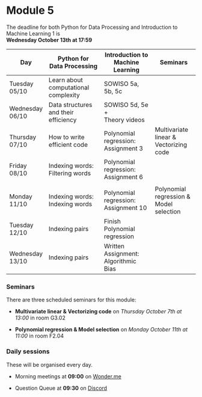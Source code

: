 
# Module 5

The deadline for both Python for Data Processing and Introduction to Machine Learning 1 is<br>**Wednesday October 13th at 17:59**

| Day                | Python for<br>Data Processing        | Introduction to<br>Machine Learning     | Seminars                                    |
|--------------------|--------------------------------------|-----------------------------------------|---------------------------------------------|
| Tuesday<br>05/10   | Learn about computational complexity | SOWISO 5a, 5b, 5c                       |                                             |
| Wednesday<br>06/10 | Data structures and their efficiency | SOWISO 5d,  5e +<br>Theory videos       |                                             |
| Thursday<br>07/10  | How to write efficient code          | Polynomial regression:<br>Assignment 3  | Multivariate linear &<br>Vectorizing code   |
| Friday<br>08/10    | Indexing words: Filtering words      | Polynomial regression:<br>Assignment 6  |                                             |
|                    |                                      |                                         |                                             |
| Monday<br>11/10    | Indexing words: Indexing words       | Polynomial regression:<br>Assignment 10 | Polynomial regression &<br>Model selection  |
| Tuesday<br>12/10   | Indexing pairs                       | Finish Polynomial regression            |                                             |
| Wednesday<br>13/10 | Indexing pairs                       | Written Assignment: Algorithmic Bias    |                                             |

### Seminars

There are three scheduled seminars for this module:


* **Multivariate linear & Vectorizing code** on *Thursday October 7th at 13:00* in room G3.02

* **Polynomial regression & Model selection** on *Monday October 11th at 11:00* in room F2.04

### Daily sessions

These will be organised every day.

* Morning meetings at **09:00** on [Wonder.me](https://www.wonder.me/r?id=c6cdcb4d-7901-44dc-9b9f-fe90898c22a5)

* Question Queue at **09:30** on [Discord](https://discord.gg/y9BVSck5z5)

